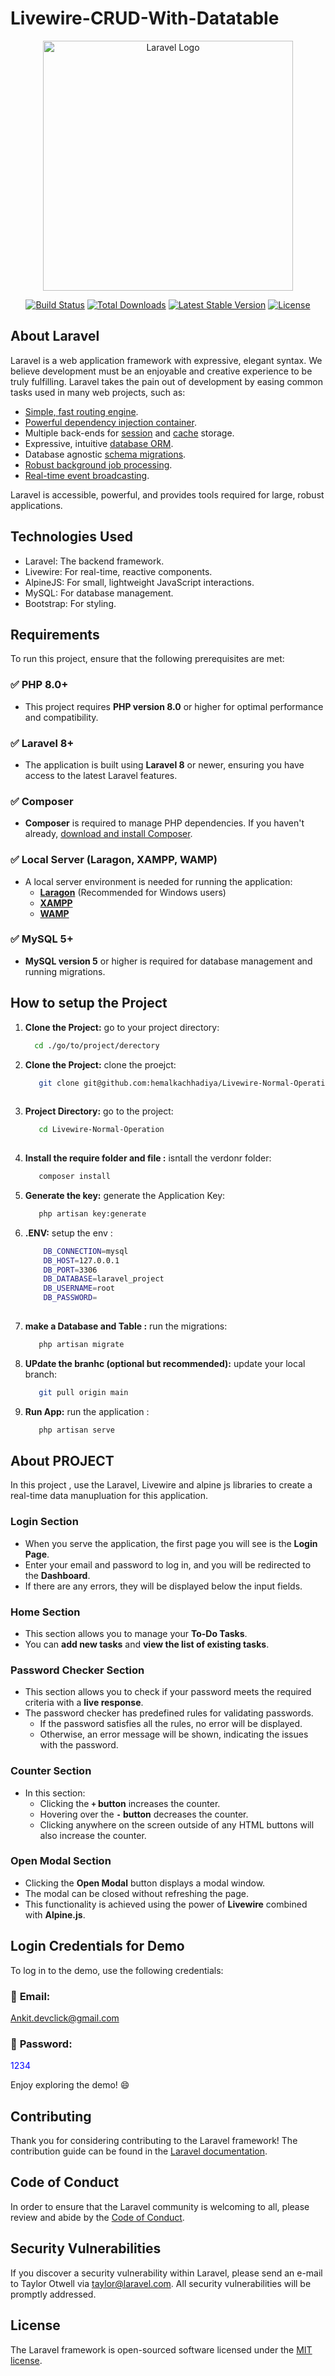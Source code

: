 # Livewire-CRUD-With-Datatable

<p align="center"><a href="https://laravel.com" target="_blank"><img src="https://raw.githubusercontent.com/laravel/art/master/logo-lockup/5%20SVG/2%20CMYK/1%20Full%20Color/laravel-logolockup-cmyk-red.svg" width="400" alt="Laravel Logo"></a></p>

<p align="center">
<a href="https://github.com/laravel/framework/actions"><img src="https://github.com/laravel/framework/workflows/tests/badge.svg" alt="Build Status"></a>
<a href="https://packagist.org/packages/laravel/framework"><img src="https://img.shields.io/packagist/dt/laravel/framework" alt="Total Downloads"></a>
<a href="https://packagist.org/packages/laravel/framework"><img src="https://img.shields.io/packagist/v/laravel/framework" alt="Latest Stable Version"></a>
<a href="https://packagist.org/packages/laravel/framework"><img src="https://img.shields.io/packagist/l/laravel/framework" alt="License"></a>
</p>

## About Laravel

Laravel is a web application framework with expressive, elegant syntax. We believe development must be an enjoyable and creative experience to be truly fulfilling. Laravel takes the pain out of development by easing common tasks used in many web projects, such as:

- [Simple, fast routing engine](https://laravel.com/docs/routing).
- [Powerful dependency injection container](https://laravel.com/docs/container).
- Multiple back-ends for [session](https://laravel.com/docs/session) and [cache](https://laravel.com/docs/cache) storage.
- Expressive, intuitive [database ORM](https://laravel.com/docs/eloquent).
- Database agnostic [schema migrations](https://laravel.com/docs/migrations).
- [Robust background job processing](https://laravel.com/docs/queues).
- [Real-time event broadcasting](https://laravel.com/docs/broadcasting).

Laravel is accessible, powerful, and provides tools required for large, robust applications.

## Technologies Used
- Laravel: The backend framework.
- Livewire: For real-time, reactive components.
- AlpineJS: For small, lightweight JavaScript interactions.
- MySQL: For database management.
- Bootstrap: For styling.


## **Requirements**

To run this project, ensure that the following prerequisites are met:

### ✅ **PHP 8.0+**
- This project requires **PHP version 8.0** or higher for optimal performance and compatibility.

### ✅ **Laravel 8+**
- The application is built using **Laravel 8** or newer, ensuring you have access to the latest Laravel features.

### ✅ **Composer**
- **Composer** is required to manage PHP dependencies. If you haven't already, [download and install Composer](https://getcomposer.org/).

### ✅ **Local Server (Laragon, XAMPP, WAMP)**
- A local server environment is needed for running the application:
  - **[Laragon](https://laragon.org/)** (Recommended for Windows users)
  - **[XAMPP](https://www.apachefriends.org/index.html)**
  - **[WAMP](http://www.wampserver.com/en/)**

### ✅ **MySQL 5+**
- **MySQL version 5** or higher is required for database management and running migrations.


## How to setup the Project

1. **Clone the Project:**
   go to your project directory:
   ```bash
     cd ./go/to/project/derectory
   
2. **Clone the Project:**
  clone the proejct:
   ```bash
      git clone git@github.com:hemalkachhadiya/Livewire-Normal-Operation.git
 
3. **Project Directory:**
  go to the project:
   ```bash
      cd Livewire-Normal-Operation
 
4. **Install the require folder and file :**
  isntall the verdonr folder:
   ```bash
      composer install

5. **Generate the key:**
  generate the Application Key:
   ```bash
      php artisan key:generate

6. **.ENV:**
  setup the env : <br>
    ```bash
        DB_CONNECTION=mysql
        DB_HOST=127.0.0.1
        DB_PORT=3306
        DB_DATABASE=laravel_project
        DB_USERNAME=root
        DB_PASSWORD=
     

7. **make a Database and Table  :**
  run the migrations:
   ```bash
      php artisan migrate

8. **UPdate the branhc (optional but recommended):**
  update your local branch:
   ```bash
      git pull origin main 

8. **Run App:**
    run the application :
   ```bash
      php artisan serve


## About PROJECT

In this project , use the Laravel, Livewire and alpine js libraries to create a real-time data manupluation for this application.

### **Login Section**
- When you serve the application, the first page you will see is the **Login Page**.
- Enter your email and password to log in, and you will be redirected to the **Dashboard**.
- If there are any errors, they will be displayed below the input fields.



### **Home Section**
- This section allows you to manage your **To-Do Tasks**.
- You can **add new tasks** and **view the list of existing tasks**.

### **Password Checker Section**
- This section allows you to check if your password meets the required criteria with a **live response**.
- The password checker has predefined rules for validating passwords.  
  - If the password satisfies all the rules, no error will be displayed.  
  - Otherwise, an error message will be shown, indicating the issues with the password.  


### **Counter Section**
- In this section:
  - Clicking the **`+` button** increases the counter.
  - Hovering over the **`-` button** decreases the counter.
  - Clicking anywhere on the screen outside of any HTML buttons will also increase the counter.



### **Open Modal Section**
- Clicking the **Open Modal** button displays a modal window.
- The modal can be closed without refreshing the page.
- This functionality is achieved using the power of **Livewire** combined with **Alpine.js**.


## **Login Credentials for Demo**

To log in to the demo, use the following credentials:

### 🔑 **Email**: 
<span style="color:blue">Ankit.devclick@gmail.com</span>

### 🔑 **Password**: 
<span style="color:blue">1234</span>


Enjoy exploring the demo! 😄

## Contributing

Thank you for considering contributing to the Laravel framework! The contribution guide can be found in the [Laravel documentation](https://laravel.com/docs/contributions).

## Code of Conduct

In order to ensure that the Laravel community is welcoming to all, please review and abide by the [Code of Conduct](https://laravel.com/docs/contributions#code-of-conduct).

## Security Vulnerabilities

If you discover a security vulnerability within Laravel, please send an e-mail to Taylor Otwell via [taylor@laravel.com](mailto:taylor@laravel.com). All security vulnerabilities will be promptly addressed.

## License

The Laravel framework is open-sourced software licensed under the [MIT license](https://opensource.org/licenses/MIT).
